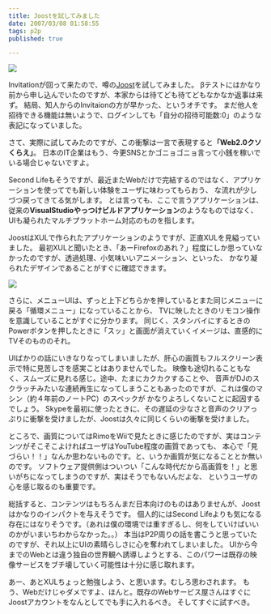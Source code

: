 ```yaml
---
title: Joostを試してみました
date: 2007/03/08 01:58:55
tags: p2p
published: true

---
```


[![](https://farm1.static.flickr.com/129/413762556_031e24c710_m.jpg)](https://www.flickr.com/photos/katsuma/413762556/)

Invitationが回って来たので、噂の[Joost](http://www.joost.com)を試してみました。
βテストにはかなり前から申し込んでいたのですが、本家からは待てども待てどもなかなか返事は来ず。
結局、知人からのInvitaionの方が早かった、というオチです。
まだ他人を招待できる機能は無いようで、ログインしても「自分の招待可能数:0」のような表記になっていました。

さて、実際に試してみたのですが、この衝撃は一言で表現すると<strong>「Web2.0クソくらえ」</strong>。
日本のIT企業はもう、今更SNSとかゴニョゴニョ言って小銭を稼いでいる場合じゃないですよ。


Second Lifeもそうですが、最近またWebだけで完結するのではなく、アプリケーションを使ってでも新しい体験をユーザに味わってもらおう、
な流れが少しづつ戻ってきてる気がします。
とは言っても、ここで言うアプリケーションは、従来の<strong>VisualStudioやっつけビルドアプリケーション</strong>のようなものではなく、
UIも凝られたマルチプラットホーム対応のものを指します。

JoostはXULで作られたアプリケーションのようですが、正直XULを見縊っていました。
最初XULと聞いたとき、「あーFirefoxのあれ？」程度にしか思っていなかったのですが、透過処理、小気味いいアニメーション、といった、
かなり凝られたデザインであることがすぐに確認できます。


[![](https://farm1.static.flickr.com/161/413762552_e2a4a23f39_m.jpg)](https://www.flickr.com/photos/katsuma/413762552/)

さらに、メニューUIは、ずっと上下どちらかを押しているとまた同じメニューに戻る「循環メニュー」になっていることから、
TVに映したときのリモコン操作を意識していることがすぐに分かります。
同じく、スタンバイにするときのPowerボタンを押したときに「スッ」と画面が消えていくイメージは、直感的にTVそのもののそれ。


UIばかりの話にいきなりなってしまいましたが、肝心の画質もフルスクリーン表示で特に見苦しさを感実ことはありませんでした。
映像も途切れることもなく、スムーズに見れる感じ。途中、たまにカクカクすることや、
音声がDJのスクラッチみたいな連続再生になってしまうこともあったのですが、これは僕のマシン（約４年前のノートPC）のスペックが
かなりよろしくないことに起因するでしょう。
Skypeを最初に使ったときに、その遅延の少なさと音声のクリアっぷりに衝撃を受けましたが、Joostは久々に同じくらいの衝撃を受けました。


ところで、画質についてはRimoをWiiで見たときに感じたのですが、実はコンテンツがそこそこよければユーザはYouTube程度の画質であっても、
本心で「見づらい！！」なんか思わないものです。と、いうか画質が気になることとか無いのです。
ソフトウェア提供側はついつい「こんな時代だから高画質を！」と思いがちになってしまうのですが、実はそうでもないんだよな、
というユーザの心を感じ取るのも重要です。


総括すると、コンテンツはもちろんまだ日本向けのものはありませんが、Joostはかなりのインパクトを与えそうです。
個人的にはSecond Lifeよりも気になる存在にはなりそうです。（あれは僕の環境では重すぎるし、何をしていけばいいのかがいまいちわからなかった。。）
本当はP2P周りの話を書こうと思っていたのですが、それ以上にUIの素晴らしさに心を奪われてしまいました。
UIから今までのWebとは違う独自の世界観へ誘導しようとする、このパワーは既存の映像サービスをブチ壊していく可能性は十分に感じ取れます。


あー、あとXULちょっと勉強しよう、と思います。むしろ思わされます。
もう、Webだけじゃダメですよ、ほんと。既存のWebサービス屋さんはすぐにJoostアカウントをなんとしてでも手に入れるべき。
そしてすぐに試すべき。
